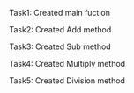 Task1:
Created main fuction

Task2:
Created Add method

Task3:
Created Sub method

Task4:
Created Multiply method

Task5:
Created Division method
